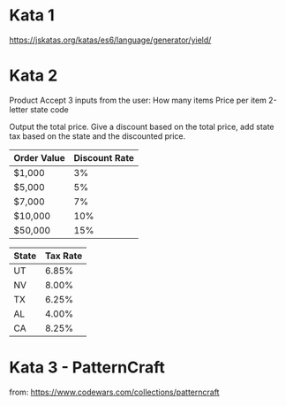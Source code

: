 ﻿# Kata 1

https://jskatas.org/katas/es6/language/generator/yield/

# Kata 2

Product
Accept 3 inputs from the user:
How many items
Price per item
2-letter state code

Output the total price. Give a discount based on the total price, add state tax based on the state and the discounted price.  

| Order Value | Discount Rate |  
|----------|---------------|  
| $1,000   | 3%            |
| $5,000   | 5%            |
| $7,000   | 7%            |
| $10,000  | 10%           |
| $50,000  | 15%           |


| State | Tax Rate |  
|-------|----------|  
| UT    | 6.85%    |
| NV    | 8.00%    |
| TX    | 6.25%    |
| AL    | 4.00%    |
| CA    | 8.25%    |

# Kata 3 - PatternCraft

from: https://www.codewars.com/collections/patterncraft  




